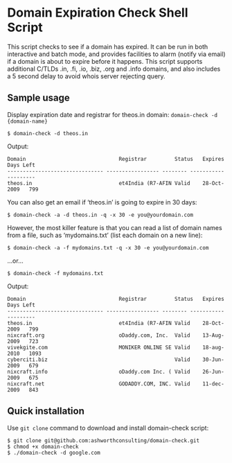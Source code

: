 # Domain Expiration Check Shell Script
This script checks to see if a domain has expired. It can be run in both interactive and batch mode, and provides facilities to alarm (notify via email) if a domain is about to expire before it happens. This script supports additional C/TLDs .in, .fi, .io, .biz, .org and .info domains, and also includes a 5 second delay to avoid whois server rejecting query.

## Sample usage
Display expiration date and registrar for theos.in domain:
`domain-check -d {domain-name}`

	$ domain-check -d theos.in

Output:

	Domain                              Registrar         Status   Expires     Days Left
	------------------------------- ----------------- -------- ----------- ---------
	theos.in                            et4India (R7-AFIN Valid    28-Oct-2009   799  

You can also get an email if ‘theos.in’ is going to expire in 30 days:

	$ domain-check -a -d theos.in -q -x 30 -e you@yourdomain.com

However, the most killer feature is that you can read a list of domain names from a file, such as ‘mydomains.txt’ (list each domain on a new line):

	$ domain-check -a -f mydomains.txt -q -x 30 -e you@yourdomain.com

…or…

	$ domain-check -f mydomains.txt

Output:

	Domain                              Registrar         Status   Expires     Days Left
	------------------------------- ----------------- -------- ----------- ---------
	theos.in                            et4India (R7-AFIN Valid    28-Oct-2009   799
	nixcraft.org                        oDaddy.com, Inc.  Valid    13-Aug-2009   723
	vivekgite.com                       MONIKER ONLINE SE Valid    18-aug-2010   1093
	cyberciti.biz                                         Valid    30-Jun-2009   679
	nixcraft.info                       oDaddy.com Inc. ( Valid    26-Jun-2009   675
	nixcraft.net                        GODADDY.COM, INC. Valid    11-dec-2009   843  

## Quick installation
Use `git clone` command to download and install domain-check script:

	$ git clone git@github.com:ashworthconsulting/domain-check.git
	$ chmod +x domain-check
	$ ./domain-check -d google.com
